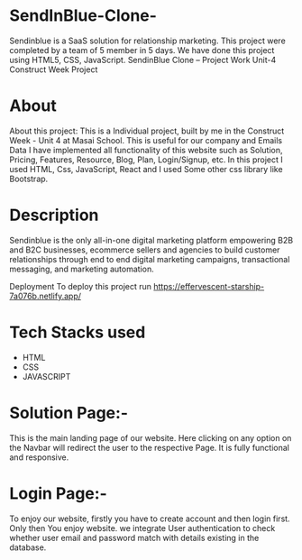 # SendInBlue-Clone-
Sendinblue is a SaaS solution for relationship marketing. This project were completed by a team of 5 member in 5 days. We have done this project using HTML5, CSS, JavaScript.
SendinBlue Clone – Project Work
Unit-4 Construct Week Project

# About
About this project: This is a Individual project, built by me in the Construct Week - Unit 4 at Masai School. This is useful for our company and Emails Data I have implemented all functionality of this website such as Solution, Pricing, Features, Resource, Blog, Plan, Login/Signup, etc. In this project I used HTML, Css, JavaScript, React and I used Some other css library like Bootstrap.

# Description
Sendinblue is the only all-in-one digital marketing platform empowering B2B and B2C businesses, ecommerce sellers and agencies to build customer relationships through end to end digital marketing campaigns, transactional messaging, and marketing automation.

Deployment
To deploy this project run https://effervescent-starship-7a076b.netlify.app/

# Tech Stacks used
- HTML 
- CSS
- JAVASCRIPT

# Solution Page:-
This is the main landing page of our website. Here clicking on any option on the Navbar will redirect the user to the respective Page. It is fully functional and responsive.


# Login Page:-
To enjoy our website, firstly you have to create account and then login first. Only then You enjoy website. we integrate User authentication to check whether user email and password match with details existing in the database.






